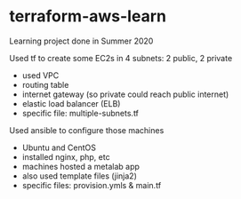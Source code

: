 # terraform-aws-learn
Learning project done in Summer 2020

Used tf to create some EC2s in 4 subnets: 2 public, 2 private
- used VPC
- routing table
- internet gateway (so private could reach public internet)
- elastic load balancer (ELB)
- specific file: multiple-subnets.tf

Used ansible to configure those machines
- Ubuntu and CentOS
- installed nginx, php, etc
- machines hosted a metalab app
- also used template files (jinja2)
- specific files: provision.ymls & main.tf
